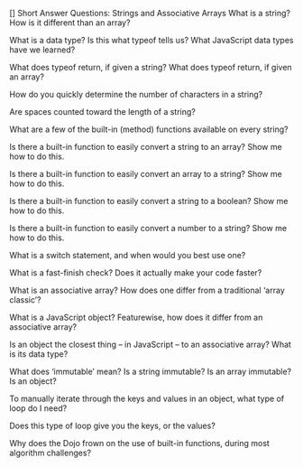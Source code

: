 [] Short Answer Questions: Strings and Associative Arrays
What is a string? How is it different than an array?


What is a data type? Is this what typeof tells us? What
JavaScript data types have we learned?


What does typeof return, if given a string? What does typeof
return, if given an array?


How do you quickly determine the number of characters in a
string?


Are spaces counted toward the length of a string?


What are a few of the built-in (method) functions available on every string?


Is there a built-in function to easily convert a string to an array? Show me how to do this.


Is there a built-in function to easily convert an array to a string? Show me how to do this.


Is there a built-in function to easily convert a string to a
boolean? Show me how to do this.


Is there a built-in function to easily convert a number to a
string? Show me how to do this.


What is a switch statement, and when would you best use one?


What is a fast-finish check? Does it actually make your code
faster?


What is an associative array? How does one differ from a
traditional ‘array classic’?


What is a JavaScript object? Featurewise, how does it differ
from an associative array?


Is an object the closest thing – in JavaScript – to an associative array? What is its data type?


What does ‘immutable’ mean? Is a string immutable? Is an
array immutable? Is an object?


To manually iterate through the keys and values in an object, what type of loop do I need?


Does this type of loop give you the keys, or the values?


Why does the Dojo frown on the use of built-in functions,
during most algorithm challenges?

